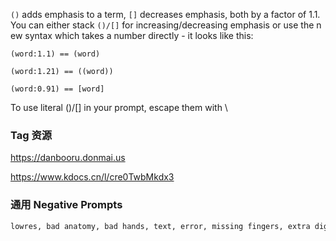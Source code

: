 `()` adds emphasis to a term, `[]` decreases emphasis, both by a factor of 1.1. You can either stack `()/[]` for increasing/decreasing emphasis or use the new syntax which takes a number directly - it looks like this:

`(word:1.1) == (word)`

`(word:1.21) == ((word))`

`(word:0.91) == [word]`

To use literal ()/[] in your prompt, escape them with \

### Tag 资源

https://danbooru.donmai.us

https://www.kdocs.cn/l/cre0TwbMkdx3

### 通用 Negative Prompts

```
lowres, bad anatomy, bad hands, text, error, missing fingers, extra digit, fewer digits, cropped, worst quality, low quality, normal quality, jpeg artifacts, signature, watermark, username, blurry, bad feet
```
